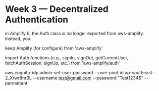 # Week 3 — Decentralized Authentication

in Amplify 6, the Auth class is no longer exported from aws-amplify. Instead, you:

keep Amplify (for configure) from 'aws-amplify'

import Auth functions (e.g., signIn, signOut, getCurrentUser, fetchAuthSession, signUp, etc.) from 'aws-amplify/auth'



aws cognito-idp admin-set-user-password --user-pool-id ap-southeast-2_Xrwr8nr3L --username test@gmail.com --password "Test1234$" --permanent